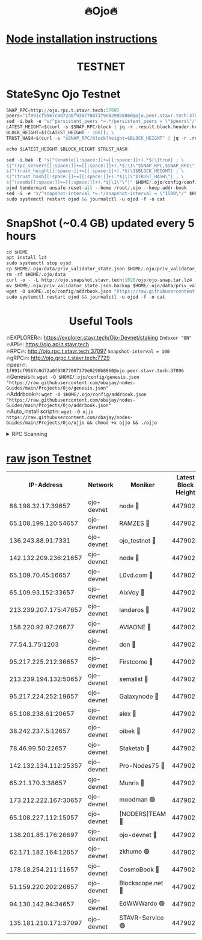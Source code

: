 <h1 align="center"> 🔥Ojo🔥</h1>

[Node installation instructions](https://github.com/obajay/nodes-Guides/tree/main/Projects/Ojo)
=

<h1 align="center"> TESTNET</h1>

# StateSync Ojo Testnet
```python
SNAP_RPC=http://ojo.rpc.t.stavr.tech:37097
peers="1f091cf9567c0d72a0f93877007379e0298b8860@ojo.peer.stavr.tech:37096"
sed -i.bak -e "s/^persistent_peers *=.*/persistent_peers = \"$peers\"/" $HOME/.ojo/config/config.toml
LATEST_HEIGHT=$(curl -s $SNAP_RPC/block | jq -r .result.block.header.height); \
BLOCK_HEIGHT=$((LATEST_HEIGHT - 100)); \
TRUST_HASH=$(curl -s "$SNAP_RPC/block?height=$BLOCK_HEIGHT" | jq -r .result.block_id.hash)

echo $LATEST_HEIGHT $BLOCK_HEIGHT $TRUST_HASH

sed -i.bak -E "s|^(enable[[:space:]]+=[[:space:]]+).*$|\1true| ; \
s|^(rpc_servers[[:space:]]+=[[:space:]]+).*$|\1\"$SNAP_RPC,$SNAP_RPC\"| ; \
s|^(trust_height[[:space:]]+=[[:space:]]+).*$|\1$BLOCK_HEIGHT| ; \
s|^(trust_hash[[:space:]]+=[[:space:]]+).*$|\1\"$TRUST_HASH\"| ; \
s|^(seeds[[:space:]]+=[[:space:]]+).*$|\1\"\"|" $HOME/.ojo/config/config.toml
ojod tendermint unsafe-reset-all --home /root/.ojo --keep-addr-book
sed -i -e "s/^snapshot-interval *=.*/snapshot-interval = \"1500\"/" $HOME/.ojo/config/app.toml
sudo systemctl restart ojod && journalctl -u ojod -f -o cat
```
# SnapShot (~0.4 GB) updated every 5 hours
```python
cd $HOME
apt install lz4
sudo systemctl stop ojod
cp $HOME/.ojo/data/priv_validator_state.json $HOME/.ojo/priv_validator_state.json.backup
rm -rf $HOME/.ojo/data
curl -o - -L http://ojo.snapshot.stavr.tech:1026/ojo/ojo-snap.tar.lz4 | lz4 -c -d - | tar -x -C $HOME/.ojo --strip-components 2
mv $HOME/.ojo/priv_validator_state.json.backup $HOME/.ojo/data/priv_validator_state.json
wget -O $HOME/.ojo/config/addrbook.json "https://raw.githubusercontent.com/obajay/nodes-Guides/main/Projects/Ojo/addrbook.json"
sudo systemctl restart ojod && journalctl -u ojod -f -o cat
```
 <h1 align="center"> Useful Tools</h1>

🔥EXPLORER🔥:        https://explorer.stavr.tech/Ojo-Devnet/staking        `Indexer "ON"` \
🔥API🔥:                     https://ojo.api.t.stavr.tech \
🔥RPC🔥:                    http://ojo.rpc.t.stavr.tech:37097              `Snapshot-interval = 100` \
🔥gRPC🔥:                  http://ojo.grpc.t.stavr.tech:7729 \
🔥peer🔥:                   `1f091cf9567c0d72a0f93877007379e0298b8860@ojo.peer.stavr.tech:37096` \
🔥Genesis🔥:    ```wget -O $HOME/.ojo/config/genesis.json "https://raw.githubusercontent.com/obajay/nodes-Guides/main/Projects/Ojo/genesis.json"``` \
🔥Addrbook🔥:    ```wget -O $HOME/.ojo/config/addrbook.json "https://raw.githubusercontent.com/obajay/nodes-Guides/main/Projects/Ojo/addrbook.json"``` \
🔥Auto_install script🔥: ```wget -O ojjo https://raw.githubusercontent.com/obajay/nodes-Guides/main/Projects/Ojo/ojjo && chmod +x ojjo && ./ojjo```


<details>
<summary>RPC Scanning</summary>

<h2 align="center"> We scan nodes in real time every 4 hours. And we provide the final result of RPC endpoints.
We cannot influence the operation of these nodes in any way. </h2>


```python
If Voting Power is higher than 0 --> then the Node is a validator of the network and may be subject to attack and be a potential threat to the chain.
```
```python
We marked such validators with a red symbol
```

</details>

[raw json Testnet](https://rpc-check.ojot.stavr.tech/ojot/rpc-ojot-result.json)
=


<table><tr><th>IP-Address</th><th>Network</th><th>Moniker</th><th>Latest Block Height</th><th>Earliest Block Height</th><th>Catching Up</th><th>Tx Index</th><th>Voting Power</th><th>Scan Time</th></tr><tr><td>88.198.32.17:39657</td><td>ojo-devnet</td><td>node 🔴</td><td>4479025</td><td>300001</td><td>False</td><td>on</td><td>65654</td><td>2023-12-14T00:45:46.304742468UTC</td></tr><tr><td>65.108.199.120:54657</td><td>ojo-devnet</td><td>RAMZES 🔴</td><td>4479020</td><td>306156</td><td>False</td><td>on</td><td>15420</td><td>2023-12-14T00:45:19.401589739UTC</td></tr><tr><td>136.243.88.91:7331</td><td>ojo-devnet</td><td>ojo_testnet 🔴</td><td>4479021</td><td>308845</td><td>False</td><td>on</td><td>1000</td><td>2023-12-14T00:45:26.073038403UTC</td></tr><tr><td>142.132.209.236:21657</td><td>ojo-devnet</td><td>node 🔴</td><td>4479025</td><td>350001</td><td>False</td><td>on</td><td>1999</td><td>2023-12-14T00:45:44.658204473UTC</td></tr><tr><td>65.109.70.45:16657</td><td>ojo-devnet</td><td>L0vd.com 🔴</td><td>4479026</td><td>695918</td><td>False</td><td>off</td><td>998</td><td>2023-12-14T00:45:52.144496148UTC</td></tr><tr><td>65.109.93.152:33657</td><td>ojo-devnet</td><td>AlxVoy 🔴</td><td>4479025</td><td>2319801</td><td>False</td><td>on</td><td>4536782</td><td>2023-12-14T00:45:44.326473506UTC</td></tr><tr><td>213.239.207.175:47657</td><td>ojo-devnet</td><td>landeros 🔴</td><td>4479024</td><td>2714001</td><td>False</td><td>off</td><td>11083</td><td>2023-12-14T00:45:39.345617517UTC</td></tr><tr><td>158.220.92.97:26677</td><td>ojo-devnet</td><td>AVIAONE 🔴</td><td>4479024</td><td>2754001</td><td>False</td><td>on</td><td>13867</td><td>2023-12-14T00:45:39.073074544UTC</td></tr><tr><td>77.54.1.75:1203</td><td>ojo-devnet</td><td>don 🔴</td><td>4479025</td><td>2906401</td><td>False</td><td>on</td><td>10</td><td>2023-12-14T00:45:46.059272886UTC</td></tr><tr><td>95.217.225.212:36657</td><td>ojo-devnet</td><td>Firstcome 🔴</td><td>4479021</td><td>2985946</td><td>False</td><td>on</td><td>13566</td><td>2023-12-14T00:45:25.806679695UTC</td></tr><tr><td>213.239.194.132:50657</td><td>ojo-devnet</td><td>semalist 🔴</td><td>4479020</td><td>3223522</td><td>False</td><td>on</td><td>19037</td><td>2023-12-14T00:45:19.644890421UTC</td></tr><tr><td>95.217.224.252:19657</td><td>ojo-devnet</td><td>Galaxynode 🔴</td><td>4479025</td><td>3685492</td><td>False</td><td>on</td><td>11888</td><td>2023-12-14T00:45:49.027003873UTC</td></tr><tr><td>65.108.238.61:20657</td><td>ojo-devnet</td><td>alex 🔴</td><td>4479020</td><td>4158001</td><td>False</td><td>on</td><td>11359</td><td>2023-12-14T00:45:19.088206588UTC</td></tr><tr><td>38.242.237.5:12657</td><td>ojo-devnet</td><td>oibek 🔴</td><td>4479020</td><td>4196001</td><td>False</td><td>off</td><td>1008</td><td>2023-12-14T00:45:19.964530960UTC</td></tr><tr><td>78.46.99.50:22657</td><td>ojo-devnet</td><td>Staketab 🔴</td><td>4479026</td><td>4254801</td><td>False</td><td>on</td><td>1276</td><td>2023-12-14T00:45:52.427349178UTC</td></tr><tr><td>142.132.134.112:25357</td><td>ojo-devnet</td><td>Pro-Nodes75 🔴</td><td>4479021</td><td>4379021</td><td>False</td><td>on</td><td>24651</td><td>2023-12-14T00:45:22.955314519UTC</td></tr><tr><td>65.21.170.3:38657</td><td>ojo-devnet</td><td>Munris 🔴</td><td>4479021</td><td>4379021</td><td>False</td><td>off</td><td>20123</td><td>2023-12-14T00:45:25.433833753UTC</td></tr><tr><td>173.212.222.167:30657</td><td>ojo-devnet</td><td>moodman 🟢</td><td>4479023</td><td>4379023</td><td>False</td><td>off</td><td>0</td><td>2023-12-14T00:45:34.603248321UTC</td></tr><tr><td>65.108.227.112:15057</td><td>ojo-devnet</td><td>[NODERS]TEAM 🔴</td><td>4479026</td><td>4379026</td><td>False</td><td>off</td><td>9999</td><td>2023-12-14T00:45:49.429062563UTC</td></tr><tr><td>138.201.85.176:26697</td><td>ojo-devnet</td><td>ojo-devnet 🔴</td><td>4479026</td><td>4379026</td><td>False</td><td>on</td><td>1000024000</td><td>2023-12-14T00:45:51.798662167UTC</td></tr><tr><td>62.171.182.164:12657</td><td>ojo-devnet</td><td>zkhumo 🟢</td><td>4479024</td><td>4384001</td><td>False</td><td>off</td><td>0</td><td>2023-12-14T00:45:45.219192795UTC</td></tr><tr><td>178.18.254.211:11657</td><td>ojo-devnet</td><td>CosmoBook 🔴</td><td>4479025</td><td>4392001</td><td>False</td><td>off</td><td>1068</td><td>2023-12-14T00:45:45.593533003UTC</td></tr><tr><td>51.159.220.202:26657</td><td>ojo-devnet</td><td>Blockscope.net 🔴</td><td>4479020</td><td>4425001</td><td>False</td><td>on</td><td>981</td><td>2023-12-14T00:45:18.760342615UTC</td></tr><tr><td>94.130.142.94:34657</td><td>ojo-devnet</td><td>EdWWWardo 🟢</td><td>4479024</td><td>4438946</td><td>False</td><td>on</td><td>0</td><td>2023-12-14T00:45:41.872809328UTC</td></tr><tr><td>135.181.210.171:37097</td><td>ojo-devnet</td><td>STAVR-Service 🟢</td><td>4479020</td><td>4476001</td><td>False</td><td>on</td><td>0</td><td>2023-12-14T00:45:20.629762538UTC</td></tr></table>